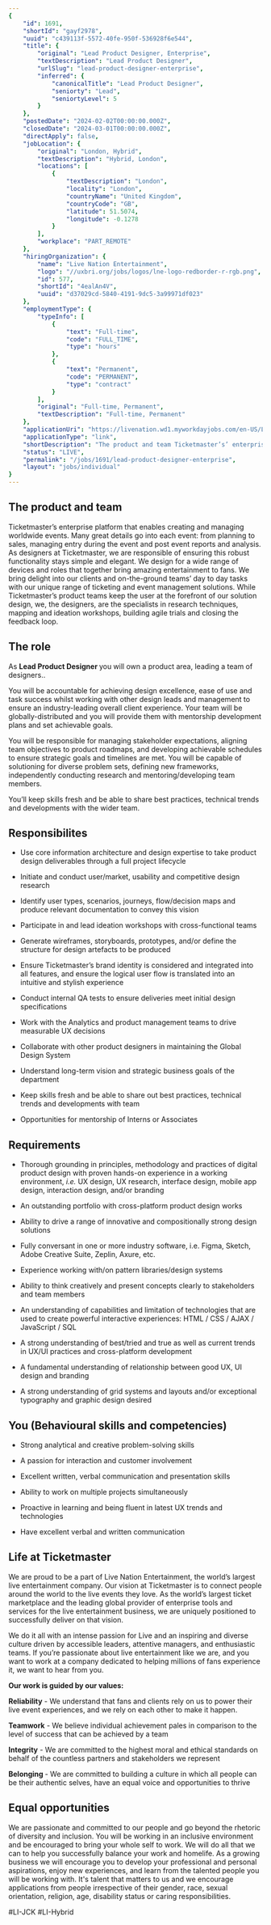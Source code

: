 ```yaml
---
{
	"id": 1691,
	"shortId": "gayf2978",
	"uuid": "c439113f-5572-40fe-950f-536928f6e544",
	"title": {
		"original": "Lead Product Designer, Enterprise",
		"textDescription": "Lead Product Designer",
		"urlSlug": "lead-product-designer-enterprise",
		"inferred": {
			"canonicalTitle": "Lead Product Designer",
			"seniorty": "Lead",
			"seniortyLevel": 5
		}
	},
	"postedDate": "2024-02-02T00:00:00.000Z",
	"closedDate": "2024-03-01T00:00:00.000Z",
	"directApply": false,
	"jobLocation": {
		"original": "London, Hybrid",
		"textDescription": "Hybrid, London",
		"locations": [
			{
				"textDescription": "London",
				"locality": "London",
				"countryName": "United Kingdom",
				"countryCode": "GB",
				"latitude": 51.5074,
				"longitude": -0.1278
			}
		],
		"workplace": "PART_REMOTE"
	},
	"hiringOrganization": {
		"name": "Live Nation Entertainment",
		"logo": "//uxbri.org/jobs/logos/lne-logo-redborder-r-rgb.png",
		"id": 577,
		"shortId": "4ealAn4V",
		"uuid": "d37029cd-5840-4191-9dc5-3a99971df023"
	},
	"employmentType": {
		"typeInfo": [
			{
				"text": "Full-time",
				"code": "FULL_TIME",
				"type": "hours"
			},
			{
				"text": "Permanent",
				"code": "PERMANENT",
				"type": "contract"
			}
		],
		"original": "Full-time, Permanent",
		"textDescription": "Full-time, Permanent"
	},
	"applicationUri": "https://livenation.wd1.myworkdayjobs.com/en-US/LNExternalSite/login?redirect=%2Fen-US%2FLNExternalSite%2Fjob%2FLondon-United-Kingdom%2FLead-Product-Designer--Enterprise_JR-66340-1%2Fapply",
	"applicationType": "link",
	"shortDescription": "The product and team Ticketmaster’s’ enterprise platform that enables creating and managing worldwide events. Many great details go into each event: from planning to sales, managing entry during the",
	"status": "LIVE",
	"permalink": "/jobs/1691/lead-product-designer-enterprise",
	"layout": "jobs/individual"
}
---
```

<h2>The product and team</h2><p>Ticketmaster’s enterprise platform that enables creating and managing worldwide events. Many great details go into each event: from planning to sales, managing entry during the event and post event reports and analysis. As designers at Ticketmaster, we are responsible of ensuring this robust functionality stays simple and elegant. We design for a wide range of devices and roles that together bring amazing entertainment to fans. We bring delight into our clients and on-the-ground teams’ day to day tasks with our unique range of ticketing and event management solutions. While Ticketmaster’s product teams keep the user at the forefront of our solution design, we, the designers, are the specialists in research techniques, mapping and ideation workshops, building agile trials and closing the feedback loop.</p><h2>The role</h2><p>As <strong>Lead Product Designer </strong>you will own a product area, leading a team of designers..</p><p>You will be accountable for achieving design excellence, ease of use and task success whilst working with other design leads and management to ensure an industry-leading overall client experience. Your team will be globally-distributed and you will provide them with mentorship development plans and set achievable goals.</p><p>You will be responsible for managing stakeholder expectations, aligning team objectives to product roadmaps, and developing achievable schedules to ensure strategic goals and timelines are met. You will be capable of solutioning for diverse problem sets, defining new frameworks, independently conducting research and mentoring/developing team members.</p><p>You’ll keep skills fresh and be able to share best practices, technical trends and developments with the wider team.</p><h2>Responsibilites</h2><ul><li><p>Use core information architecture and design expertise to take product design deliverables through a full project lifecycle</p></li><li><p>Initiate and conduct user/market, usability and competitive design research</p></li><li><p>Identify user types, scenarios, journeys, flow/decision maps and produce relevant documentation to convey this vision</p></li><li><p>Participate in and lead ideation workshops with cross-functional teams</p></li><li><p>Generate wireframes, storyboards, prototypes, and/or define the structure for design artefacts to be produced</p></li><li><p>Ensure Ticketmaster’s brand identity is considered and integrated into all features, and ensure the logical user flow is translated into an intuitive and stylish experience</p></li><li><p>Conduct internal QA tests to ensure deliveries meet initial design specifications</p></li><li><p>Work with the Analytics and product management teams to drive measurable UX decisions</p></li><li><p>Collaborate with other product designers in maintaining the Global Design System</p></li><li><p>Understand long-term vision and strategic business goals of the department</p></li><li><p>Keep skills fresh and be able to share out best practices, technical trends and developments with team</p></li><li><p>Opportunities for mentorship of Interns or Associates</p></li></ul><h2>Requirements</h2><ul><li><p>Thorough grounding in principles, methodology and practices of digital product design with proven hands-on experience in a working environment, <em>i.e. </em>UX design, UX research, interface design, mobile app design, interaction design, and/or branding&nbsp;</p></li><li><p>An outstanding portfolio with cross-platform product design works</p></li><li><p>Ability to drive a range of innovative and compositionally strong design solutions</p></li><li><p>Fully conversant in one or more industry software, i.e. Figma, Sketch, Adobe Creative Suite, Zeplin, Axure, etc.&nbsp;&nbsp;</p></li><li><p>Experience working with/on pattern libraries/design systems</p></li><li><p>Ability to think creatively and present concepts clearly to stakeholders and team members</p></li><li><p>An understanding of capabilities and limitation of technologies that are used to create powerful interactive experiences: HTML / CSS / AJAX / JavaScript / SQL</p></li><li><p>A strong understanding of best/tried and true as well as current trends in UX/UI practices and cross-platform development</p></li><li><p>A fundamental understanding of relationship between good UX, UI design and branding&nbsp;</p></li><li><p>A strong understanding of grid systems and layouts and/or exceptional typography and graphic design desired</p></li></ul><h2>You (Behavioural skills and competencies)</h2><ul><li><p>Strong analytical and creative problem-solving skills</p></li><li><p>A passion for interaction and customer involvement</p></li><li><p>Excellent written, verbal communication and presentation skills</p></li><li><p>Ability to work on multiple projects simultaneously</p></li><li><p>Proactive in learning and being fluent in latest UX trends and technologies</p></li><li><p>Have excellent verbal and written communication</p></li></ul><h2>Life at Ticketmaster</h2><p>We are proud to be a part of Live Nation Entertainment, the world’s largest live entertainment company. Our vision at Ticketmaster is to connect people around the world to the live events they love. As the world’s largest ticket marketplace and the leading global provider of enterprise tools and services for the live entertainment business, we are uniquely positioned to successfully deliver on that vision.&nbsp;</p><p>We do it all with an intense passion for Live and an inspiring and diverse culture driven by accessible leaders, attentive managers, and enthusiastic teams. If you’re passionate about live entertainment like we are, and you want to work at a company dedicated to helping millions of fans experience it, we want to hear from you.</p><p><strong>Our work is guided by our values:</strong></p><p><strong>Reliability</strong> - We understand that fans and clients rely on us to power their live event experiences, and we rely on each other to make it happen.</p><p><strong>Teamwork</strong> - We believe individual achievement pales in comparison to the level of success that can be achieved by a team</p><p><strong>Integrity</strong> - We are committed to the highest moral and ethical standards on behalf of the countless partners and stakeholders we represent</p><p><strong>Belonging </strong>- We are committed to building a culture in which all people can be their authentic selves, have an equal voice and opportunities to thrive</p><h2>Equal opportunities</h2><p>We are passionate and committed to our people and go beyond the rhetoric of diversity and inclusion. You will be working in an inclusive environment and be encouraged to bring your whole self to work. We will do all that we can to help you successfully balance your work and homelife. As a growing business we will encourage you to develop your professional and personal aspirations, enjoy new experiences, and learn from the talented people you will be working with. It's talent that matters to us and we encourage applications from people irrespective of their gender, race, sexual orientation, religion, age, disability status or caring responsibilities.</p><p>#LI-JCK #LI-Hybrid</p>
